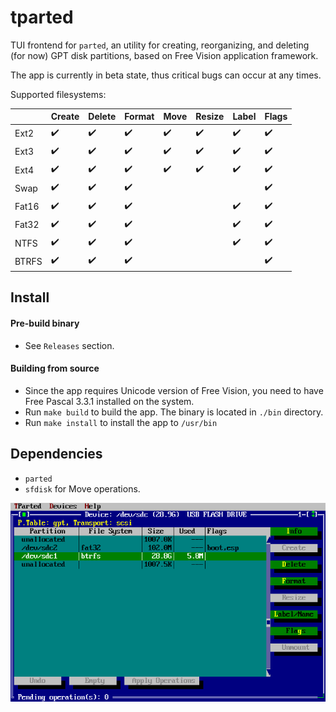 # tparted

TUI frontend for `parted`, an utility for creating, reorganizing, and deleting (for now) GPT disk partitions, based on Free Vision application framework.

The app is currently in beta state, thus critical bugs can occur at any times.

Supported filesystems:

| | Create | Delete | Format | Move | Resize | Label | Flags |
|-|-|-|-|-|-|-|-|
| Ext2 | :heavy_check_mark: | :heavy_check_mark: | :heavy_check_mark: | :heavy_check_mark: | :heavy_check_mark: | :heavy_check_mark: | :heavy_check_mark: |
| Ext3 | :heavy_check_mark: | :heavy_check_mark: | :heavy_check_mark: | :heavy_check_mark: | :heavy_check_mark: | :heavy_check_mark: | :heavy_check_mark: |
| Ext4 | :heavy_check_mark: | :heavy_check_mark: | :heavy_check_mark: | :heavy_check_mark: | :heavy_check_mark: | :heavy_check_mark: | :heavy_check_mark: |
| Swap | :heavy_check_mark: | :heavy_check_mark: | :heavy_check_mark: | | | | :heavy_check_mark: | :heavy_check_mark: |
| Fat16 | :heavy_check_mark: | :heavy_check_mark: | :heavy_check_mark: | | | :heavy_check_mark: | :heavy_check_mark: |
| Fat32 | :heavy_check_mark: | :heavy_check_mark: | :heavy_check_mark: | | | :heavy_check_mark: | :heavy_check_mark: |
| NTFS | :heavy_check_mark: | :heavy_check_mark: | :heavy_check_mark: | | | :heavy_check_mark: | :heavy_check_mark: |
| BTRFS | :heavy_check_mark: | :heavy_check_mark: | :heavy_check_mark: | | | | :heavy_check_mark: |

## Install

#### Pre-build binary
- See `Releases` section.

#### Building from source
- Since the app requires Unicode version of Free Vision, you need to have Free Pascal 3.3.1 installed on the system.
- Run `make build` to build the app. The binary is located in `./bin` directory.
- Run `make install` to install the app to `/usr/bin`

## Dependencies
- `parted`
- `sfdisk` for Move operations.

![image](./docs/images/1.png)
